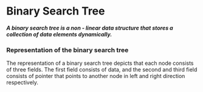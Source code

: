# Binary Search Tree

***A binary search tree is a non - linear data structure that stores a collection of data elements dynamically.***

### Representation of the binary search tree
The representation of a binary search tree depicts that each node consists of three fields. The first field consists of data, and the second and third field consists of pointer that points to another node in left and right direction respectively.

